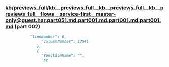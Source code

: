 ### kb/previews_full/kb__previews_full__kb__previews_full__kb__previews_full__flows__service-first__master-only@guest.har.part051.md.part001.md.part001.md.part001.md (part 002)

```md
           "lineNumber": 0,
                "columnNumber": 17941
              },
              {
                "functionName": "",
                "sc
```

```
